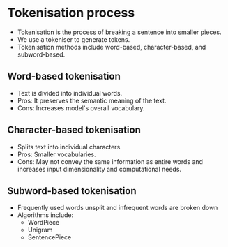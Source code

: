 # Tokenisation process

- Tokenisation is the process of breaking a sentence into smaller pieces.
- We use a tokeniser to generate tokens. 
- Tokenisation methods include word-based, character-based, and subword-based.

## Word-based tokenisation
- Text is divided into individual words.
- Pros: It preserves the semantic meaning of the text.
- Cons: Increases model's overall vocabulary.

## Character-based tokenisation
- Splits text into individual characters.
- Pros: Smaller vocabularies.
- Cons: May not convey the same information as entire words and increases input dimensionality and computational needs.

## Subword-based tokenisation
- Frequently used words unsplit and infrequent words are broken down
- Algorithms include:
    - WordPiece
    - Unigram
    - SentencePiece

